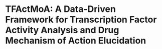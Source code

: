 # TFActMoA: A Data-Driven Framework for **T**ranscription **F**actor **Act**ivity Analysis and Drug **M**echanism **o**f **Action** Elucidation
